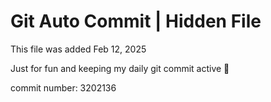# Git Auto Commit | Hidden File

This file was added Feb 12, 2025

Just for fun and keeping my daily git commit active 🤪

commit number: 3202136
